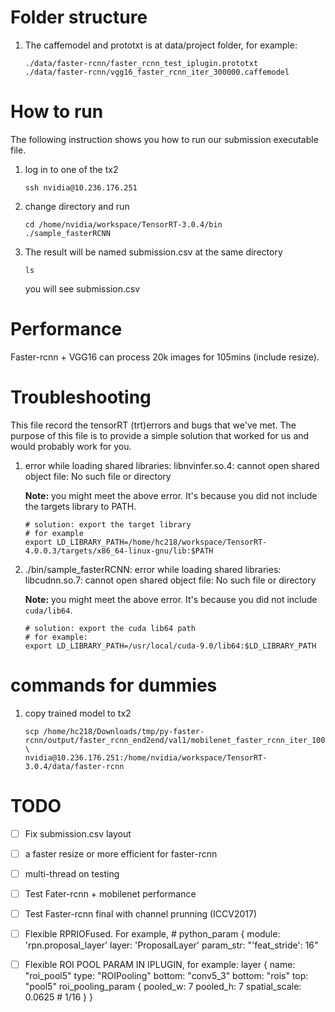 # Folder structure

1. The caffemodel and prototxt is at data/project folder, for example:
    ```Shell
    ./data/faster-rcnn/faster_rcnn_test_iplugin.prototxt    
    ./data/faster-rcnn/vgg16_faster_rcnn_iter_300000.caffemodel
    ```

# How to run
The following instruction shows you how to run our submission executable file.
1. log in to one of the tx2
    ```Shell
    ssh nvidia@10.236.176.251
    ```
2. change directory and run
    ```Shell
    cd /home/nvidia/workspace/TensorRT-3.0.4/bin
    ./sample_fasterRCNN
    ```
3. The result will be named submission.csv at the same directory
    ```Shell
    ls 
    ```
    you will see submission.csv
    
# Performance
Faster-rcnn + VGG16 can process 20k images for 105mins (include resize).
    
# Troubleshooting
This file record the tensorRT (trt)errors and bugs that we've met. The purpose of this file is to provide a simple solution that worked for us and would probably work for you. 

1. error while loading shared libraries: libnvinfer.so.4: cannot open shared object file: No such file or directory

   **Note:** you might meet the above error. It's because you did not include the targets library to PATH.
    ```Shell
    # solution: export the target library
    # for example 
    export LD_LIBRARY_PATH=/home/hc218/workspace/TensorRT-4.0.0.3/targets/x86_64-linux-gnu/lib:$PATH
    ```
   
2. ./bin/sample_fasterRCNN: error while loading shared libraries: libcudnn.so.7: cannot open shared object file: No such file or directory

   **Note:** you might meet the above error. It's because you did not include `cuda/lib64`.
    ```Shell
    # solution: export the cuda lib64 path
    # for example:
    export LD_LIBRARY_PATH=/usr/local/cuda-9.0/lib64:$LD_LIBRARY_PATH
    ```
    
# commands for dummies
1. copy trained model to tx2

    ```Shell
    scp /home/hc218/Downloads/tmp/py-faster-rcnn/output/faster_rcnn_end2end/val1/mobilenet_faster_rcnn_iter_10000.caffemodel \
    nvidia@10.236.176.251:/home/nvidia/workspace/TensorRT-3.0.4/data/faster-rcnn
    ```
 # TODO
 - [ ] Fix submission.csv layout
 - [ ] a faster resize or more efficient for faster-rcnn
 - [ ] multi-thread on testing
 - [ ] Test Fater-rcnn + mobilenet performance
 - [ ] Test Faster-rcnn final with channel prunning (ICCV2017)
 - [ ] Flexible RPRIOFused. For example, #  python_param {    module: 'rpn.proposal_layer'   layer: 'ProposalLayer'    param_str: "'feat_stride': 16"
 - [ ] Flexible ROI POOL PARAM IN IPLUGIN, for example: 
 layer {
  name: "roi_pool5"
  type: "ROIPooling"
  bottom: "conv5_3"
  bottom: "rois"
  top: "pool5"
  roi_pooling_param {
    pooled_w: 7
    pooled_h: 7
    spatial_scale: 0.0625 # 1/16
  }
}
 
   
